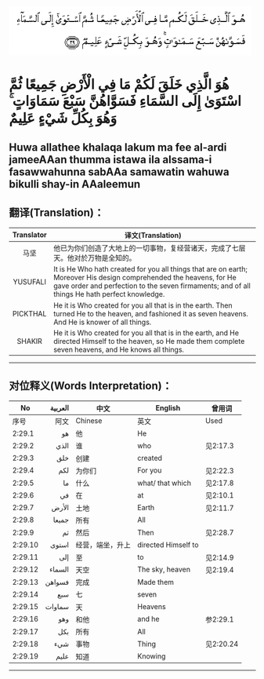 ![002:029](images/002_029.gif)

#  هُوَ الَّذِي خَلَقَ لَكُمْ مَا فِي الْأَرْضِ جَمِيعًا ثُمَّ اسْتَوَىٰ إِلَى السَّمَاءِ فَسَوَّاهُنَّ سَبْعَ سَمَاوَاتٍ ۚ وَهُوَ بِكُلِّ شَيْءٍ عَلِيمٌ 

## Huwa allathee khalaqa lakum ma fee al-ardi jameeAAan thumma istawa ila alssama-i fasawwahunna sabAAa samawatin wahuwa bikulli shay-in AAaleemun

## 翻译(Translation)：

| Translator | 译文(Translation)                                            |
|:----------:| ------------------------------------------------------------ |
| 马坚       | 他已为你们创造了大地上的一切事物，复经营诸天，完成了七层天。他对於万物是全知的。 |
| YUSUFALI   | It is He Who hath created for you all things that are on earth; Moreover His design comprehended the heavens, for He gave order and perfection to the seven firmaments; and of all things He hath perfect knowledge. |
| PICKTHAL   | He it is Who created for you all that is in the earth. Then turned He to the heaven, and fashioned it as seven heavens. And He is knower of all things. |
| SHAKIR     | He it is Who created for you all that is in the earth, and He directed Himself to the heaven, so He made them complete seven heavens, and He knows all things. |

---

## 对位释义(Words Interpretation)：

| No      | العربية | 中文             | English             | 曾用词    |
| ------- | ------: | ---------------- | ------------------- | --------- |
| 序号    |    阿文 | Chinese          | 英文                | Used      |
| 2:29.1  |      هو | 他               | He                  |           |
| 2:29.2  |    الذي | 谁               | who                 | 见2:17.3  |
| 2:29.3  |     خلق | 创建             | created             |           |
| 2:29.4  |     لكم | 为你们           | For you             | 见2:22.3  |
| 2:29.5  |      ما | 什么             | what/ that which    | 见2:17.8  |
| 2:29.6  |      في | 在               | at                  | 见2:10.1  |
| 2:29.7  |   الأرض | 土地             | Earth               | 见2:11.7  |
| 2:29.8  |   جميعا | 所有             | All                 |           |
| 2:29.9  |      ثم | 然后             | Then                | 见2:28.7  |
| 2:29.10 |   استوى | 经营，端坐，升上 | directed Himself to |           |
| 2:29.11 |     إلى | 至               | to                  | 见2:14.9  |
| 2:29.12 |  السماء | 天空             | The sky, heaven     | 见2:19.4  |
| 2:29.13 |  فسواهن | 完成             | Made them           |           |
| 2:29.14 |     سبع | 七               | seven               |           |
| 2:29.15 |  سماوات | 天               | Heavens             |           |
| 2:29.16 |     وهو | 和他             | and he              | 参2:29.1  |
| 2:29.17 |     بكل | 所有             | All                 |           |
| 2:29.18 |     شيء | 事物             | Thing               | 见2:20.24 |
| 2:29.19 |    عليم | 知道             | Knowing             |           |

---
